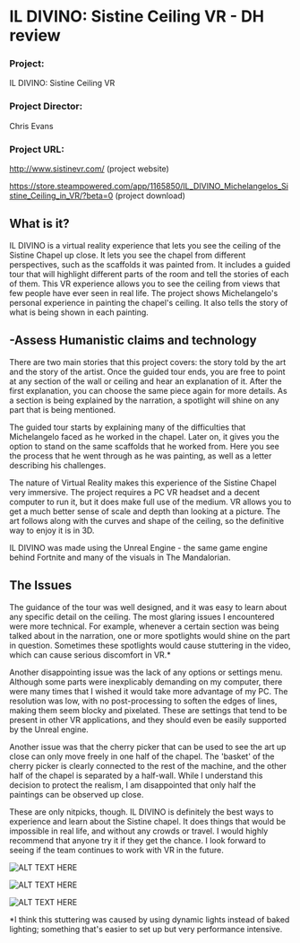 # IL DIVINO: Sistine Ceiling VR - DH review

### Project:

IL DIVINO: Sistine Ceiling VR

### Project Director:

Chris Evans

### Project URL:

http://www.sistinevr.com/ (project website)

https://store.steampowered.com/app/1165850/IL_DIVINO_Michelangelos_Sistine_Ceiling_in_VR/?beta=0 (project download)

## What is it?

IL DIVINO is a virtual reality experience that lets you see the ceiling of the Sistine Chapel up close. It lets you see the chapel from different perspectives, such as the scaffolds it was painted from. It includes a guided tour that will highlight different parts of the room and tell the stories of each of them. This VR experience allows you to see the ceiling from views that few people have ever seen in real life. The project shows Michelangelo's personal experience in painting the chapel's ceiling. It also tells the story of what is being shown in each painting.

## -Assess Humanistic claims and technology

There are two main stories that this project covers:  the story told by the art and the story of the artist. Once the guided tour ends, you are free to point at any section of the wall or ceiling and hear an explanation of it. After the first explanation, you can choose the same piece again for more details. As a section is being explained by the narration, a spotlight will shine on any part that is being mentioned. 

The guided tour starts by explaining many of the difficulties that Michelangelo faced as he worked in the chapel. Later on, it gives you the option to stand on the same scaffolds that he worked from. Here you see the process that he went through as he was painting, as well as a letter describing his challenges.

The nature of Virtual Reality makes this experience of the Sistine Chapel very immersive. The project requires a PC VR headset and a decent computer to run it, but it does make full use of the medium. VR allows you to get a much better sense of scale and depth than looking at a picture. The art follows along with the curves and shape of the ceiling, so the definitive way to enjoy it is in 3D. 

IL DIVINO was made using the Unreal Engine - the same game engine behind Fortnite and many of the visuals in The Mandalorian.

## The Issues

The guidance of the tour was well designed, and it was easy to learn about any specific detail on the ceiling. The most glaring issues I encountered were more technical. For example, whenever a certain section was being talked about in the narration, one or more spotlights would shine on the part in question. Sometimes these spotlights would cause stuttering in the video, which can cause serious discomfort in VR.\*

Another disappointing issue was the lack of any options or settings menu. Although some parts were inexplicably demanding on my computer, there were many times that I wished it would take more advantage of my PC. The resolution was low, with no post-processing to soften the edges of lines, making them seem blocky and pixelated. These are settings that tend to be present in other VR applications, and they should even be easily supported by the Unreal engine.

Another issue was that the cherry picker that can be used to see the art up close can only move freely in one half of the chapel. The 'basket' of the cherry picker is clearly connected to the rest of the machine, and the other half of the chapel is separated by a half-wall. While I understand this decision to protect the realism, I am disappointed that only half the paintings can be observed up close.

These are only nitpicks, though. IL DIVINO is definitely the best ways to experience and learn about the Sistine chapel. It does things that would be impossible in real life, and without any crowds or travel. I would highly recommend that anyone try it if they get the chance. I look forward to seeing if the team continues to work with VR in the future.

![ALT TEXT HERE](https://rittr.github.io/DH-Blog-Rittr/images/mystery-text.png)

![ALT TEXT HERE](https://rittr.github.io/DH-Blog-Rittr/images/mystery-text.png)

![ALT TEXT HERE](https://rittr.github.io/DH-Blog-Rittr/images/mystery-text.png)

\*I think this stuttering was caused by using dynamic lights instead of baked lighting; something that's easier to set up but very performance intensive.

